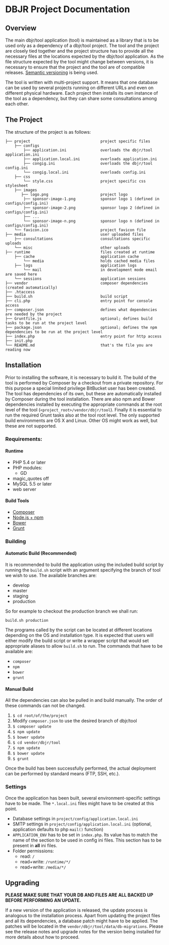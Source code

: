 DBJR Project Documentation
==========================

## Overview
The main dbjr/tool application (tool) is maintained as a library that is to be used only as a dependency of a dbjr/tool
project. The tool and the project are closely tied together and the project structure has to provide all the necessary
files at the locations expected by the dbjr/tool application. As the file structure expected by the tool might change
between versions, it is necessary to ensure that the project and the tool are of compatible releases. [Semantic
versioning](http://semver.org) is being used.

The tool is written with multi-project support. It means that one database can be used by several projects running on
different URLs and even on different physical hardware. Each project then installs its own instance of the tool as
a dependency, but they can share some consultations among each other.

## The Project
The structure of the project is as follows:

    ├── project                               project specific files
        ├── configs
            ├── application.ini               overloads the dbjr/tool application.ini
            ├── application.local.ini         overloads application.ini
            ├── congig.ini                    overloads the dbjr/tool config.ini
            └── congig.local.ini              overloads config.ini
        ├── css
            └── style.css                     project specific css stylesheet
        ├── images
           ├── logo.png                       project logo
            ├── sponsor-image-1.png           sponsor logo 1 (defined in configs/config.ini)
            ├── sponsor-image-2.png           sponsor logo 2 (defined in configs/config.ini)
            ├── ...
            └── sponsor-image-n.png           sponsor logo n (defined in configs/config.ini)
        └── favicon.ico                       project favicon file
    ├── media                                 user uploaded files
        ├── consultations                     consultations specific uploads
        └── misc                              other uploads
    ├── runtime                               files created at runtime
        ├── cache                             application cache
            └── media                         holds cached media files
        ├── logs                              application logs
            └── mail                          in development mode email are saved here
        └── sessions                          application sessions
    ├── vendor                                composer dependencies (created automatically)
    ├── .htaccess
    ├── build.sh                              build script
    ├── cli.php                               entry point for console access
    ├── composer.json                         defines what dependencies are needed by the project
    ├── Gruntfile.js                          optional; defines build tasks to be run at the project level
    ├── package.json                          optional; defines the npm dependencies to be run at the project level
    ├── index.php                             entry point for http access
    ├── init.php
    └── README.md                             that's the file you are reading now

## Installation
Prior to installing the software, it is necessary to build it. The build of the tool is performed by Composer by
a checkout from a private repository. For this purpose a special limited privilege BitBucket user has been created. The
tool has dependencies of its own, but these are  automatically installed by Composer during the tool installation. There
are also npm and Bower dependencies installed by executing the appropriate commands at the root level of the tool
(`<project_root>/vendor/dbjr/tool`). Finally it is essential to run the required Grunt tasks also at the tool root
level. The only supported build environments are OS X and Linux. Other OS might work as well, but these are not
supported.

### Requirements:

#### Runtime
* PHP 5.4 or later
* PHP modules:
    * GD
* magic_quotes off
* MySQL 5.5 or later
* web server

#### Build Tools
* [Composer](https://getcomposer.org/)
* [Node.js + npm](http://nodejs.org/)
* [Bower](http://bower.io/)
* [Grunt](http://gruntjs.com/)

### Building

#### Automatic Build (Recommended)
It is recommended to build the application using the included build script by running the `build.sh` script with an
argument specifying the branch of tool we wish to use. The available branches are:

* develop
* master
* staging
* production

So for example to checkout the production branch we shall run:

```
build.sh production
```

The programs called by the script can be located at different locations depending on the OS and installation type. It is
expected that users will either modify the build script or write a wrapper script that would set appropriate aliases
to allow `build.sh` to run. The commands that have to be available are:

* `composer`
* `npm`
* `bower`
* `grunt`

#### Manual Build
All the dependencies can also be pulled in and build manually. The order of these commands can not be changed.

1. `$ cd root/of/the/project`
2. Modify `composer.json` to use the desired branch of dbjr/tool
3. `$ composer update`
4. `$ npm update`
5. `$ bower update`
6. `$ cd vendor/dbjr/tool`
7. `$ npm update`
8. `$ bower update`
9. `$ grunt`

Once the build has been successfully performed, the actual deployment can be performed by standard means (FTP, SSH,
etc.).

### Settings
Once the application has been built, several environment-specific settings have to be made. The `*.local.ini` files
might have to be created at this point.

* Database settings in `project/config/application.local.ini`
* SMTP settings in `project/config/application.local.ini` (optional, application defaults to php `mail()` function)
* `APPLICATION_ENV` has to be set in `index.php`. Its value has to match the name of the section to be used in config
  ini files. This section has to be present in **all** ini files.
* Folder permissions:
    + read: `/`
    + read+write: `/runtime/*/`
    + read+write: `/media/*/`

## Upgrading
**PLEASE MAKE SURE THAT YOUR DB AND FILES ARE ALL BACKED UP BEFORE PERFORMING AN UPDATE.**

If a new version of the application is released, the update process is analogous to the installation process. Apart from
updating the project files and all its dependencies, a database patch might have to be applied. The patches will be
located in the `vendor/dbjr/tool/data/db-migrations`. Please see the release notes and upgrade notes for the version
being installed for more details about how to proceed.
